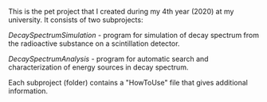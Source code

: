 This is the pet project that I created during my 4th year (2020) at my university. It consists of two subprojects:  

*DecaySpectrumSimulation* - program for simulation of decay spectrum from the radioactive substance on a scintillation detector.

*DecaySpectrumAnalysis* - program for automatic search and characterization of energy sources in decay spectrum.

Each subproject (folder) contains a "HowToUse" file that gives additional information.